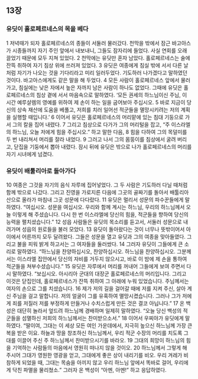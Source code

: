 ## 13장
### 유딧이 홀로페르네스의 목을 베다
1 저녁때가 되자 홀로페르네스의 종들이 서둘러 물러갔다. 천막을 밖에서 잠근 바고아스가 시종들까지 자기 주인 앞에서 내보내니, 그들도 잠자리에 들었다. 사실 연회를 오래 끌었기 때문에 모두 지쳐 있었다.
2 천막에는 유딧만 혼자 남았다. 홀로페르네스는 술에 잔뜩 취하여 자기 침상 위에 쓰러져 있었다.
3 유딧은 여종에게 침실 밖에 서서 다른 날처럼 자기가 나오는 것을 기다리라고 미리 일러두었다. 기도하러 나가겠다고 말하였던 것이다. 바고아스에게도 같은 말을 해 두었다.
4 모든 사람이 홀로페르네스 앞에서 물러가고, 침실에는 낮은 자에서 높은 자까지 남은 사람이 하나도 없었다. 그때에 유딧은 홀로페르네스의 침상 곁에 서서 마음속으로 말하였다. ‘모든 권세의 하느님이신 주님, 이 시간 예루살렘의 영예를 위하여 제 손이 하는 일을 굽어보아 주십시오.
5 바로 지금이 당신의 상속 재산에 도움을 베풀고, 저희를 치러 일어선 적군들을 멸망시키려는 저의 계획을 실행할 때입니다.’
6 이어서 유딧은 홀로페르네스의 머리맡에 있는 침대 기둥으로 가서 그의 칼을 집어 내렸다.
7 그리고 침상으로 다가가 그의 머리털을 잡고, “주 이스라엘의 하느님, 오늘 저에게 힘을 주십시오.” 하고 말한 다음,
8 힘을 다하여 그의 목덜미를 두 번 내리쳐서 머리를 잘라 내었다.
9 그러고 나서 그의 몸뚱이를 침상에서 굴려 버리고, 닫집을 기둥에서 뽑아 내렸다. 잠시 뒤에 유딧은 밖으로 나가 홀로페르네스의 머리를 자기 시녀에게 넘겼다.
### 유딧이 배툴리아로 돌아가다
10 여종은 그것을 자기의 음식 자루에 집어넣었다. 그 두 사람은 기도하러 다닐 때처럼 함께 밖으로 나갔다. 그리고 진영을 가로지른 다음에 그곳의 골짜기를 돌아서 배툴리아 산으로 올라가 마침내 그곳 성문에 다다랐다.
11 유딧은 멀리서 성문의 파수꾼들에게 말하였다. “여십시오. 성문을 여십시오. 우리와 함께 계시는 하느님, 우리의 하느님께서 오늘 이렇게 해 주셨습니다. 다시 한 번 이스라엘에 당신의 힘을, 적군들을 향하여 당신의 능력을 펼치셨습니다.”
12 성읍 사람들은 유딧의 목소리를 듣고서, 서둘러 성문으로 내려가며 성읍의 원로들을 불러 모았다.
13 유딧이 돌아왔다는 것이 너무나 뜻밖이어서 아이에서 어른까지 모두 달려왔다. 그들은 성문을 열고 유딧과 그의 여종을 맞아들였다. 그리고 불을 피워 밝게 하고서는 그 여자들을 둘러쌌다.
14 그러자 유딧이 그들에게 큰 소리로 말하였다. “하느님을 찬양하십시오, 찬양하십시오. 하느님을 찬양하십시오. 그분께서는 이스라엘 집안에서 당신의 자비를 거두지 않으시고, 바로 이 밤에 제 손을 통하여 적군들을 쳐부수셨습니다.”
15 유딧은 자루에서 머리를 꺼내어 그들에게 보여 주면서 다시 말하였다. “보십시오. 아시리아 군대의 대장군 홀로페르네스의 머리입니다. 그리고 이것은 닫집인데, 홀로페르네스가 잔뜩 취하여 그 아래에 누워 있었습니다. 주님께서는 여자의 손으로 그를 치셨습니다.
16 제가 저의 길을 걸어갈 때에 저를 지켜 주신, 살아 계신 주님을 걸고 말합니다. 저의 얼굴이 그를 유혹하여 멸망시켰습니다. 그러나 그가 저에게 죄를 저질러 저를 부정하게 만들거나 수치스럽게 만든 것은 결코 아닙니다.”
17 온 백성은 대단히 놀라서 엎드려 하느님께 경배하며 일제히 말하였다. “오늘 당신 백성의 적군들을 섬멸하신 저희의 하느님께서는 찬미받으소서.”
18 이어서 우찌야가 유딧에게 말하였다. “딸이여, 그대는 이 세상 모든 여인 가운데에서, 지극히 높으신 하느님께 가장 큰 복을 받은 이요. 하늘과 땅을 창조하신 하느님께서, 우리 적군 수장의 머리를 치도록 그대를 이끌어 주신 주 하느님께서 찬미받으시기를 바라오.
19 그대의 희망이 하느님의 힘을 기억하는 사람들의 마음에서 영원히 떠나지 않을 것이오.
20 하느님께서 그렇게 해 주시어 그대가 영원한 영광을 얻고, 그대에게 좋은 상이 내리기를 비오. 우리 겨레가 비참하게 되었을 때, 그대는 목숨을 아끼지 않고 우리 하느님 앞에서 똑바로 걸어, 우리에게 닥친 파멸을 물리쳤소.” 그러자 온 백성이 “아멘, 아멘!” 하고 응답하였다.
